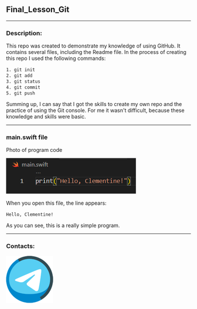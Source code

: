 ## Final_Lesson_Git 

---

### Description:

This repo was created to demonstrate my knowledge of using GitHub. It contains several files, including the Readme file. In the process of creating this repo I used the following commands:

```
1. git init
2. git add
3. git status
4. git commit
5. git push
```

Summing up, I can say that I got the skills to create my own repo and the practice of using the Git console. For me it wasn't difficult, because these knowledge and skills were basic.

---

### main.swift file

Photo of program code

![image](/Images/Code.png)

When you open this file, the line appears:

```
Hello, Clementine!
``` 
As you can see, this is a really simple program.

---

### Contacts:
[![telegram](/Images/Telegram_logo.png)](https://t.me/Opisthorch1s)
